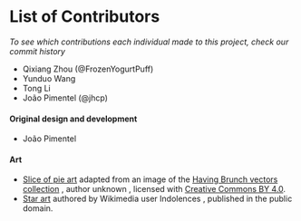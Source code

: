 ﻿# List of Contributors
*To see which contributions each individual made to this project, check our commit history*

* Qixiang Zhou (@FrozenYogurtPuff)
* Yunduo Wang
* Tong Li
* João Pimentel (@jhcp)

#### Original design and development
* João Pimentel

#### Art
* [Slice of pie art](https://www.svgrepo.com/svg/96040/slice-of-cake) 
adapted from an image of the 
[Having Brunch vectors collection](https://www.svgrepo.com/vectors/having-brunch/)
, author unknown
, licensed with [Creative Commons BY 4.0](https://creativecommons.org/licenses/by/4.0/).
* [Star art](https://commons.wikimedia.org/wiki/File:Five_Pointed_Star_Solid.svg)
authored by Wikimedia user Indolences
, published in the public domain.